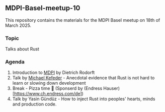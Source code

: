 ## MDPI-Basel-meetup-10

This repository contains the materials for the MDPI Basel meetup on 18th of March 2025.

### Topic

Talks about Rust

### Agenda

1. Introduction to [MDPI](https://www.mdpi.com/) by Dietrich Rodorft
2. Talk by [Michael Kefeder](https://michael.kefeder.at/) - Anecdotal evidence that Rust is not hard to learn or slowing down development
3. Break - Pizza time 🍕 (Sponserd by (Endress Hauser)[https://www.ch.endress.com/de])
4. Talk by Yasin Gündüz - How to inject Rust into peoples' hearts, minds and production code. 
